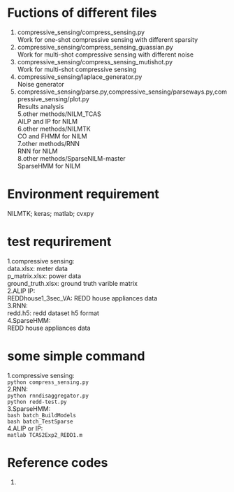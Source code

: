 # Fuctions of different files 

1. compressive_sensing/compress_sensing.py <br>
Work for one-shot compressive sensing with different sparsity <br>
2. compressive_sensing/compress_sensing_guassian.py <br>
Work for multi-shot compressive sensing with different noise <br>
3. compressive_sensing/compress_sensing_mutishot.py <br>
Work for multi-shot compressive sensing <br>
4. compressive_sensing/laplace_generator.py <br>
Noise generator <br>
4. compressive_sensing/parse.py,compressive_sensing/parseways.py,compressive_sensing/plot.py <br>
Results analysis <br>
5.other methods/NILM_TCAS <br>
AILP and IP for NILM <br>
6.other methods/NILMTK <br>
CO and FHMM for NILM <br>
7.other methods/RNN <br>
RNN for NILM <br>
8.other methods/SparseNILM-master <br>
SparseHMM for NILM


# Environment requirement

NILMTK; keras; matlab; cvxpy


# test requrirement

1.compressive sensing:<br>
data.xlsx: meter data<br>
p_matrix.xlsx: power data<br>
ground_truth.xlsx: ground truth varible matrix<br>
2.ALIP IP:<br> 
REDDhouse1_3sec_VA: REDD house appliances data<br>
3.RNN:<br>
redd.h5: redd dataset h5 format<br>
4.SparseHMM:<br>
REDD house appliances data<br>

# some simple command

1.compressive sensing:<br>
`python compress_sensing.py`<br>
2.RNN:<br>
`python rnndisaggregator.py`<br>
`python redd-test.py`<br>
3.SparseHMM:<br>
`bash batch_BuildModels`<br>
`bash batch_TestSparse`<br>
4.ALIP or IP:<br>
`matlab TCAS2Exp2_REDD1.m`

# Reference codes
1. 
